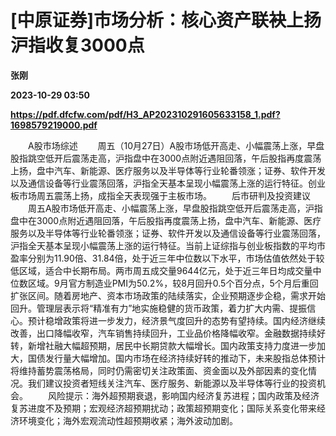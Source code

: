 # [中原证券]市场分析：核心资产联袂上扬 沪指收复3000点
**张刚**

**2023-10-29 03:50**

**https://pdf.dfcfw.com/pdf/H3_AP202310291605633158_1.pdf?1698579219000.pdf**

　　A股市场综述 　　周五（10月27日）A股市场低开高走、小幅震荡上涨，早盘股指跳空低开后震荡走高，沪指盘中在3000点附近遇阻回落，午后股指再度震荡上扬，盘中汽车、新能源、医疗服务以及半导体等行业轮番领涨；证券、软件开发以及通信设备等行业震荡回落，沪指全天基本呈现小幅震荡上涨的运行特征。创业板市场周五震荡上扬，成指全天表现强于主板市场。 　　后市研判及投资建议 　　周五A股市场低开高走、小幅震荡上涨，早盘股指跳空低开后震荡走高，沪指盘中在3000点附近遇阻回落，午后股指再度震荡上扬，盘中汽车、新能源、医疗服务以及半导体等行业轮番领涨；证券、软件开发以及通信设备等行业震荡回落，沪指全天基本呈现小幅震荡上涨的运行特征。当前上证综指与创业板指数的平均市盈率分别为11.90倍、31.84倍，处于近三年中位数以下水平，市场估值依然处于较低区域，适合中长期布局。两市周五成交量9644亿元，处于近三年日均成交量中位数区域。9月官方制造业PMI为50.2%，较8月回升0.5个百分点，5个月后重回扩张区间。随着房地产、资本市场政策的陆续落实，企业预期逐步企稳，需求开始回升。管理层表示将“精准有力”地实施稳健的货币政策，着力扩大内需、提振信心。预计稳增政策将进一步发力，经济景气度回升的态势有望持续。国内经济继续改善，出口降幅收窄，汽车销售持续回升，工业品价格降幅收窄。金融数据持续好转，新增社融大幅超预期，居民中长期贷款大幅增长。国内政策支持力度进一步加大，国债发行量大幅增加。国内市场在经济持续好转的推动下，未来股指总体预计将维持蓄势震荡格局，同时仍需密切关注政策面、资金面以及外部因素的变化情况。我们建议投资者短线关注汽车、医疗服务、新能源以及半导体等行业的投资机会。 　　风险提示：海外超预期衰退，影响国内经济复苏进程；国内政策及经济复苏进度不及预期；宏观经济超预期扰动；政策超预期变化；国际关系变化带来经济环境变化；海外宏观流动性超预期收紧；海外波动加剧。